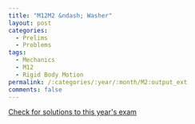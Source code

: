 ```yaml
---
title: "M12M2 &ndash; Washer"
layout: post
categories:
  - Prelims
  - Problems
tags:
  - Mechanics
  - M12
  - Rigid Body Motion
permalink: /:categories/:year/:month/M2:output_ext
comments: false
---
```

<object data="2012M2M.pdf" type="application/pdf" width="100%" height="500"></object>
<div class="message"><a href='https://princetonprelim.com/prelim/29/'>Check for solutions to this year's exam</a></div>